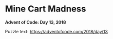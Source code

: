 # Mine Cart Madness

**Advent of Code: Day 13, 2018**

Puzzle text: <https://adventofcode.com/2018/day/13>

